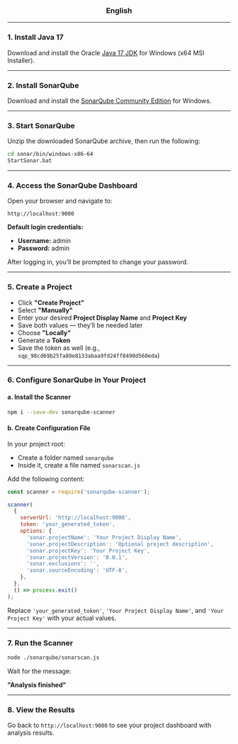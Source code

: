 <h3 align='center'>English</h3>

---

### 1. Install Java 17

Download and install the Oracle [Java 17 JDK](https://download.oracle.com/java/17/archive/jdk-17.0.7_windows-x64_bin.msi) for Windows (x64 MSI Installer).

---

### 2. Install SonarQube

Download and install the [SonarQube Community Edition](https://www.sonarsource.com/products/sonarqube/downloads/success-download-community-edition/) for Windows.

---

### 3. Start SonarQube

Unzip the downloaded SonarQube archive, then run the following:

```bash
cd sonar/bin/windows-x86-64
StartSonar.bat
```

---

### 4. Access the SonarQube Dashboard

Open your browser and navigate to:

```
http://localhost:9000
```

**Default login credentials:**

- **Username:** admin  
- **Password:** admin

After logging in, you’ll be prompted to change your password.

---

### 5. Create a Project

- Click **"Create Project"**
- Select **"Manually"**
- Enter your desired **Project Display Name** and **Project Key**
- Save both values — they’ll be needed later
- Choose **"Locally"**
- Generate a **Token**
- Save the token as well (e.g., `sqp_98cd69b25fa89e8133abaa9fd24ff8490d560eda`)

---

### 6. Configure SonarQube in Your Project

#### a. Install the Scanner

```bash
npm i --save-dev sonarqube-scanner
```

#### b. Create Configuration File

In your project root:

- Create a folder named `sonarqube`
- Inside it, create a file named `sonarscan.js`

Add the following content:

```js
const scanner = require('sonarqube-scanner');

scanner(
  {
    serverUrl: 'http://localhost:9000',
    token: 'your_generated_token',
    options: {
      'sonar.projectName': 'Your Project Display Name',
      'sonar.projectDescription': 'Optional project description',
      'sonar.projectKey': 'Your Project Key',
      'sonar.projectVersion': '0.0.1',
      'sonar.exclusions': '',
      'sonar.sourceEncoding': 'UTF-8',
    },
  },
  () => process.exit()
);
```

Replace `'your_generated_token'`, `'Your Project Display Name'`, and `'Your Project Key'` with your actual values.

---

### 7. Run the Scanner

```bash
node ./sonarqube/sonarscan.js
```

Wait for the message:

**"Analysis finished"**

---

### 8. View the Results

Go back to `http://localhost:9000` to see your project dashboard with analysis results.
